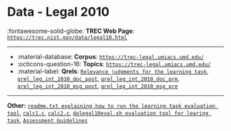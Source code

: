# Data - Legal 2010 

:fontawesome-solid-globe: **TREC Web Page**: [`https://trec.nist.gov/data/legal10.html`](https://trec.nist.gov/data/legal10.html)

---

- :material-database: **Corpus**: [`https://trec-legal.umiacs.umd.edu/`](https://trec-legal.umiacs.umd.edu/)
- :octicons-question-16: **Topics**: [`https://trec-legal.umiacs.umd.edu/`](https://trec-legal.umiacs.umd.edu/)
- :material-label: **Qrels**: [`Relevance judgments for the learning task`](https://trec.nist.gov/data/legal/10/qrels.t10legallearn.gz), [`qrel_leg_int_2010_doc_post`](https://trec.nist.gov/data/legal/10/qrel_leg_int_2010_doc_post.txt), [`qrel_leg_int_2010_doc_pre`](https://trec.nist.gov/data/legal/10/qrel_leg_int_2010_doc_pre.txt), [`qrel_leg_int_2010_msg_post`](https://trec.nist.gov/data/legal/10/qrel_leg_int_2010_msg_post.txt), [`qrel_leg_int_2010_msg_pre`](https://trec.nist.gov/data/legal/10/qrel_leg_int_2010_msg_pre.txt)


---

**Other:** [`readme.txt explaining how to run the learning task evaluation tool`](https://trec.nist.gov/data/legal/10/readme.txt), [`calc1.c`](https://trec.nist.gov/data/legal/10/calc1.c), [`calc2.c`](https://trec.nist.gov/data/legal/10/calc2.c), [`dolegal10eval.sh evaluation tool for learing task`](https://trec.nist.gov/data/legal/10/dolegal10eval.sh), [`Assessment Guidelines`](https://trec.nist.gov/data/legal/10/AssessmentGuidelines_leg_int_2010.pdf)
